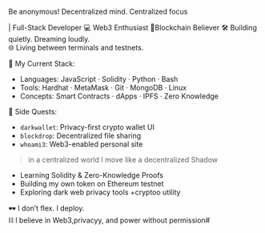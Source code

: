 
Be anonymous!
Decentralized mind. Centralized focus

 | Full-Stack Developer 
💻 Web3 Enthusiast 
🔏Blockchain Believer 
🛠️ Building quietly. Dreaming loudly.  
🌐 Living between terminals and testnets.

🔗 My Current Stack:
- Languages: JavaScript · Solidity · Python · Bash  
- Tools: Hardhat · MetaMask · Git · MongoDB · Linux  
- Concepts: Smart Contracts · dApps · IPFS · Zero Knowledge  

 🧪 Side Quests:
- `darkwallet`: Privacy-first crypto wallet UI  
- `blockdrop`: Decentralized file sharing  
- `whoami3`: Web3-enabled personal site


> in a centralized world I move like a decentralized  Shadow

- Learning Solidity & Zero-Knowledge Proofs  
- Building my own token on Ethereum testnet  
- Exploring dark web privacy tools +cryptoo utility


 🕶️ I don’t flex. I deploy.  
⛓️ I believe in Web3,privacyy, and power without permission#
